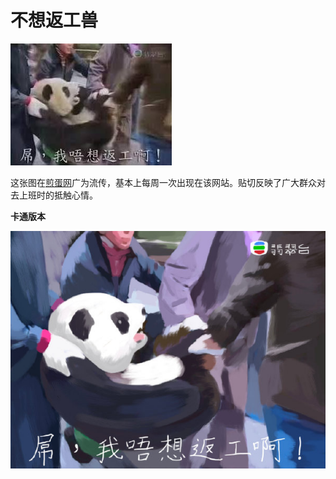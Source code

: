 # 不想返工兽

![](/the_work_panda_story/work_panda.jpg)

这张图在[煎蛋网](http://jandan.net)广为流传，基本上每周一次出现在该网站。贴切反映了广大群众对去上班时的抵触心情。

**卡通版本**

![](/the_work_panda_story/cartoon_work_panda.jpg)
